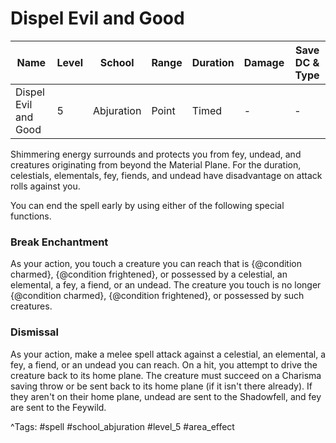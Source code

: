 # Dispel Evil and Good

| Name | Level | School | Range | Duration | Damage | Save DC & Type |
|------|-------|--------|-------|----------|--------|----------------|
| Dispel Evil and Good | 5 | Abjuration | Point | Timed | - | - |

Shimmering energy surrounds and protects you from fey, undead, and creatures originating from beyond the Material Plane. For the duration, celestials, elementals, fey, fiends, and undead have disadvantage on attack rolls against you.

You can end the spell early by using either of the following special functions.

### Break Enchantment

As your action, you touch a creature you can reach that is {@condition charmed}, {@condition frightened}, or possessed by a celestial, an elemental, a fey, a fiend, or an undead. The creature you touch is no longer {@condition charmed}, {@condition frightened}, or possessed by such creatures.

### Dismissal

As your action, make a melee spell attack against a celestial, an elemental, a fey, a fiend, or an undead you can reach. On a hit, you attempt to drive the creature back to its home plane. The creature must succeed on a Charisma saving throw or be sent back to its home plane (if it isn't there already). If they aren't on their home plane, undead are sent to the Shadowfell, and fey are sent to the Feywild.

^Tags: #spell #school_abjuration #level_5 #area_effect